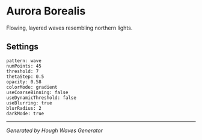 # Aurora Borealis

Flowing, layered waves resembling northern lights.

## Settings

```
pattern: wave
numPoints: 45
threshold: 7
thetaStep: 0.5
opacity: 0.58
colorMode: gradient
useCoarseBinning: false
useDynamicThreshold: false
useBlurring: true
blurRadius: 2
darkMode: true
```

---

*Generated by Hough Waves Generator*
